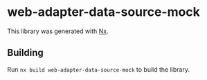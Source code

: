 # web-adapter-data-source-mock

This library was generated with [Nx](https://nx.dev).

## Building

Run `nx build web-adapter-data-source-mock` to build the library.
